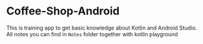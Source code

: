 # Coffee-Shop-Android

This is training app to get basic knowledge about Kotlin and Android Studio. All notes you can find in `Notes` folder together with kotlin playground
